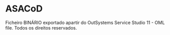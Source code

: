 # ASACoD

Ficheiro BINÁRIO exportado apartir do OutSystems Service Studio 11 - OML file.
Todos os direitos reservados.
